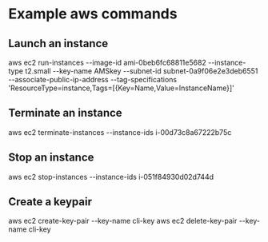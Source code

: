 # Example aws commands

## Launch an instance

aws ec2 run-instances --image-id ami-0beb6fc68811e5682  --instance-type t2.small --key-name AMSkey --subnet-id subnet-0a9f06e2e3deb6551 --associate-public-ip-address --tag-specifications 'ResourceType=instance,Tags=[{Key=Name,Value=InstanceName}]'

## Terminate an instance

aws ec2 terminate-instances --instance-ids i-00d73c8a67222b75c

## Stop an instance

aws ec2 stop-instances --instance-ids 	i-051f84930d02d744d

## Create a keypair

aws ec2 create-key-pair --key-name cli-key
aws ec2 delete-key-pair --key-name cli-key